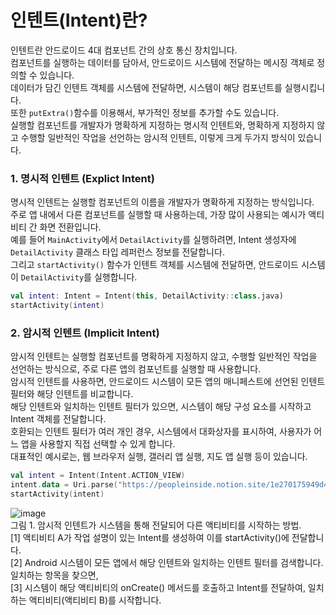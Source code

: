 # 인텐트(Intent)란?
인텐트란 안드로이드 4대 컴포넌트 간의 상호 통신 장치입니다.<br>
컴포넌트를 실행하는 데이터를 담아서, 안드로이드 시스템에 전달하는 메시징 객체로 정의할 수 있습니다.<br>
데이터가 담긴 인텐트 객체를 시스템에 전달하면, 시스템이 해당 컴포넌트를 실행시킵니다.<br>
또한 `putExtra()`함수를 이용해서, 부가적인 정보를 추가할 수도 있습니다.<br>
실행할 컴포넌트를 개발자가 명확하게 지정하는 명시적 인텐트와, 명확하게 지정하지 않고 수행할 일반적인 작업을 선언하는 암시적 인텐트, 이렇게 크게 두가지 방식이 있습니다.

### 1. 명시적 인텐트 (Explict Intent)
명시적 인텐트는 실행할 컴포넌트의 이름을 개발자가 명확하게 지정하는 방식입니다.<br>
주로 앱 내에서 다른 컴포넌트를 실행할 때 사용하는데, 가장 많이 사용되는 예시가 액티비티 간 화면 전환입니다.<br>
예를 들어 `MainActivity`에서 `DetailActivity`를 실행하려면, Intent 생성자에 `DetailActivity` 클래스 타입 레퍼런스 정보를 전달합니다.<br>
그리고 `startActivity()` 함수가 인텐트 객체를 시스템에 전달하면, 안드로이드 시스템이 `DetailActivity`를 실행합니다.

```kotlin
val intent: Intent = Intent(this, DetailActivity::class.java)
startActivity(intent)
```

### 2. 암시적 인텐트 (Implicit Intent)
암시적 인텐트는 실행할 컴포넌트를 명확하게 지정하지 않고, 수행할 일반적인 작업을 선언하는 방식으로, 주로 다른 앱의 컴포넌트를 실행할 때 사용합니다.<br>
암시적 인텐트를 사용하면, 안드로이드 시스템이 모든 앱의 매니페스트에 선언된 인텐트 필터와 해당 인텐트를 비교합니다.<br>
해당 인텐트와 일치하는 인텐트 필터가 있으면, 시스템이 해당 구성 요소를 시작하고 Intent 객체를 전달합니다.<br>
호환되는 인텐트 필터가 여러 개인 경우, 시스템에서 대화상자를 표시하여, 사용자가 어느 앱을 사용할지 직접 선택할 수 있게 합니다.<br>
대표적인 예시로는, 웹 브라우저 실행, 갤러리 앱 실행, 지도 앱 실행 등이 있습니다.

```kotlin
val intent = Intent(Intent.ACTION_VIEW)
intent.data = Uri.parse("https://peopleinside.notion.site/1e270175949d4942b2e025d35107362e?pvs=4")
startActivity(intent)
```
![image](https://github.com/sdhong0609/tech-interview-study/assets/78577085/cefe537f-77e3-4b6f-a6b1-16f0c0cb07cb)
<br>
그림 1. 암시적 인텐트가 시스템을 통해 전달되어 다른 액티비티를 시작하는 방법.<br>
[1] 액티비티 A가 작업 설명이 있는 Intent를 생성하여 이를 startActivity()에 전달합니다.<br>
[2] Android 시스템이 모든 앱에서 해당 인텐트와 일치하는 인텐트 필터를 검색합니다. 일치하는 항목을 찾으면,<br>
[3] 시스템이 해당 액티비티의 onCreate() 메서드를 호출하고 Intent를 전달하여, 일치하는 액티비티(액티비티 B)를 시작합니다.
